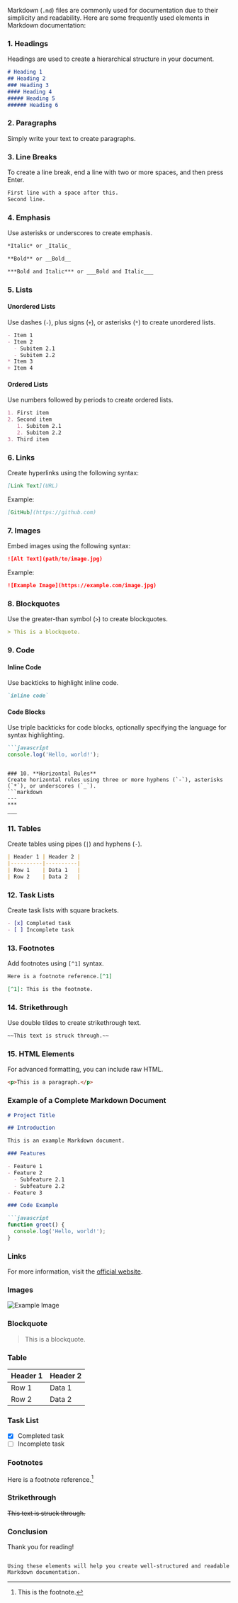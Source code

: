 Markdown (`.md`) files are commonly used for documentation due to their simplicity and readability. Here are some frequently used elements in Markdown documentation:

### 1. **Headings**
Headings are used to create a hierarchical structure in your document.
```markdown
# Heading 1
## Heading 2
### Heading 3
#### Heading 4
##### Heading 5
###### Heading 6
```

### 2. **Paragraphs**
Simply write your text to create paragraphs.

### 3. **Line Breaks**
To create a line break, end a line with two or more spaces, and then press Enter.
```markdown
First line with a space after this.  
Second line.
```

### 4. **Emphasis**
Use asterisks or underscores to create emphasis.
```markdown
*Italic* or _Italic_

**Bold** or __Bold__

***Bold and Italic*** or ___Bold and Italic___
```

### 5. **Lists**

#### Unordered Lists
Use dashes (`-`), plus signs (`+`), or asterisks (`*`) to create unordered lists.
```markdown
- Item 1
- Item 2
  - Subitem 2.1
  - Subitem 2.2
* Item 3
+ Item 4
```

#### Ordered Lists
Use numbers followed by periods to create ordered lists.
```markdown
1. First item
2. Second item
   1. Subitem 2.1
   2. Subitem 2.2
3. Third item
```

### 6. **Links**
Create hyperlinks using the following syntax:
```markdown
[Link Text](URL)
```
Example:
```markdown
[GitHub](https://github.com)
```

### 7. **Images**
Embed images using the following syntax:
```markdown
![Alt Text](path/to/image.jpg)
```
Example:
```markdown
![Example Image](https://example.com/image.jpg)
```

### 8. **Blockquotes**
Use the greater-than symbol (`>`) to create blockquotes.
```markdown
> This is a blockquote.
```

### 9. **Code**

#### Inline Code
Use backticks to highlight inline code.
```markdown
`inline code`
```

#### Code Blocks
Use triple backticks for code blocks, optionally specifying the language for syntax highlighting.
```markdown
```javascript
console.log('Hello, world!');
```
```

### 10. **Horizontal Rules**
Create horizontal rules using three or more hyphens (`-`), asterisks (`*`), or underscores (`_`).
```markdown
---
***
___
```

### 11. **Tables**
Create tables using pipes (`|`) and hyphens (`-`).
```markdown
| Header 1 | Header 2 |
|----------|----------|
| Row 1    | Data 1   |
| Row 2    | Data 2   |
```

### 12. **Task Lists**
Create task lists with square brackets.
```markdown
- [x] Completed task
- [ ] Incomplete task
```

### 13. **Footnotes**
Add footnotes using `[^1]` syntax.
```markdown
Here is a footnote reference.[^1]

[^1]: This is the footnote.
```

### 14. **Strikethrough**
Use double tildes to create strikethrough text.
```markdown
~~This text is struck through.~~
```

### 15. **HTML Elements**
For advanced formatting, you can include raw HTML.
```markdown
<p>This is a paragraph.</p>
```

### Example of a Complete Markdown Document

```markdown
# Project Title

## Introduction

This is an example Markdown document.

### Features

- Feature 1
- Feature 2
  - Subfeature 2.1
  - Subfeature 2.2
- Feature 3

### Code Example

```javascript
function greet() {
  console.log('Hello, world!');
}
```

### Links

For more information, visit the [official website](https://example.com).

### Images

![Example Image](https://example.com/image.jpg)

### Blockquote

> This is a blockquote.

### Table

| Header 1 | Header 2 |
|----------|----------|
| Row 1    | Data 1   |
| Row 2    | Data 2   |

### Task List

- [x] Completed task
- [ ] Incomplete task

### Footnotes

Here is a footnote reference.[^1]

[^1]: This is the footnote.

### Strikethrough

~~This text is struck through.~~

### Conclusion

Thank you for reading!
```

Using these elements will help you create well-structured and readable Markdown documentation.